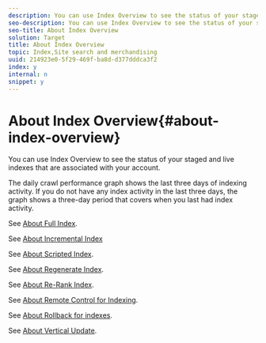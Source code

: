 ```yaml
---
description: You can use Index Overview to see the status of your staged and live indexes that are associated with your account.
seo-description: You can use Index Overview to see the status of your staged and live indexes that are associated with your account.
seo-title: About Index Overview
solution: Target
title: About Index Overview
topic: Index,Site search and merchandising
uuid: 214923e0-5f29-469f-ba8d-d377dddca3f2
index: y
internal: n
snippet: y
---
```


# About Index Overview{#about-index-overview}

You can use Index Overview to see the status of your staged and live indexes that are associated with your account.

 The daily crawl performance graph shows the last three days of indexing activity. If you do not have any index activity in the last three days, the graph shows a three-day period that covers when you last had index activity.

See [About Full Index](../c-about-index-menu/c-about-full-index.md#concept_C69BD21863FD4856B49326F35DB570D3).

See [About Incremental Index](../c-about-index-menu/c-about-incremental-index.md#concept_A7770F0552D14C47B3DDB65DB78FFFEE)

See [About Scripted Index](../c-about-index-menu/c-about-scripted-index.md#concept_34F58D551BC04BFB8ADC294B9DA9199D).

See [About Regenerate Index](../c-about-index-menu/c-about-regenerate-index.md#concept_6CBE6B8D18EF47D293091CBA542245FA).

See [About Re-Rank Index](../c-about-index-menu/c-about-re-rank-index.md#concept_147B0A9FCD51451787DA898E06F7C692).

See [About Remote Control for Indexing](../c-about-index-menu/c-about-remote-control-for-indexing.md#concept_C79B322190E84106A434E5C6D4A4118F).

See [About Rollback for indexes](../c-about-index-menu/c-about-rollback-for-indexes.md#concept_0BC4BC975DB045A986C3607CF32705D8).

See [About Vertical Update](../c-about-index-menu/c-about-vertical-updates.md#concept_E65A70C9C2E04804BF24FBE1B3CAD899). 
